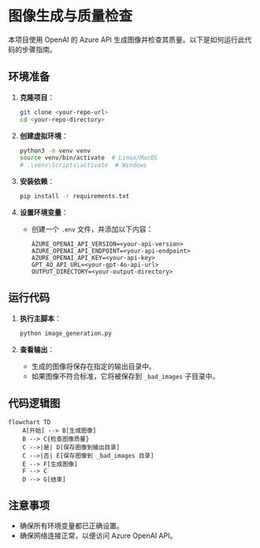 # 图像生成与质量检查

本项目使用 OpenAI 的 Azure API 生成图像并检查其质量。以下是如何运行此代码的步骤指南。

## 环境准备

1. **克隆项目**：
   ```bash
   git clone <your-repo-url>
   cd <your-repo-directory>
   ```

2. **创建虚拟环境**：
   ```bash
   python3 -m venv venv
   source venv/bin/activate  # Linux/MacOS
   # .\venv\Scripts\activate  # Windows
   ```

3. **安装依赖**：
   ```bash
   pip install -r requirements.txt
   ```

4. **设置环境变量**：
   - 创建一个 `.env` 文件，并添加以下内容：
     ```
     AZURE_OPENAI_API_VERSION=<your-api-version>
     AZURE_OPENAI_API_ENDPOINT=<your-api-endpoint>
     AZURE_OPENAI_API_KEY=<your-api-key>
     GPT_4O_API_URL=<your-gpt-4o-api-url>
     OUTPUT_DIRECTORY=<your-output-directory>
     ```

## 运行代码

1. **执行主脚本**：
   ```bash
   python image_generation.py
   ```

2. **查看输出**：
   - 生成的图像将保存在指定的输出目录中。
   - 如果图像不符合标准，它将被保存到 `_bad_images` 子目录中。

## 代码逻辑图

```mermaid
flowchart TD
    A[开始] --> B[生成图像]
    B --> C{检查图像质量}
    C -->|是| D[保存图像到输出目录]
    C -->|否| E[保存图像到 _bad_images 目录]
    E --> F[生成图像]
    F --> C
    D --> G[结束]
```

## 注意事项

- 确保所有环境变量都已正确设置。
- 确保网络连接正常，以便访问 Azure OpenAI API。
